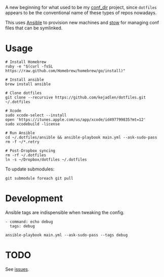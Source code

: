 A new beginning for what used to be my
[conf_dir](https://github.com/kejadlen/conf_dir) project, since `dotfiles`
appears to be the conventional name of these types of repos nowadays.

This uses [Ansible](https://github.com/ansible/ansible) to provision new
machines and [stow](http://www.gnu.org/software/stow/) for managing conf
files that can be symlinked.

# Usage

``` shell
# Install Homebrew
ruby -e "$(curl -fsSL https://raw.github.com/Homebrew/homebrew/go/install)"

# Install ansible
brew install ansible

# Clone dotfiles
git clone --recursive https://github.com/kejadlen/dotfiles.git ~/.dotfiles

# Xcode
sudo xcode-select --install
open 'https://itunes.apple.com/us/app/xcode/id497799835?mt=12'
sudo xcodebuild -license

# Run Ansible
cd ~/.dotfiles/ansible && ansible-playbook main.yml --ask-sudo-pass
rm -f ~/*.retry

# Post-Dropbox syncing
rm -rf ~/.dotfiles
ln -s ~/Dropbox/dotfiles ~/.dotfiles
```

To update submodules:

``` shell
git submodule foreach git pull
```

# Development

Ansible tags are indispensible when tweaking the config.

```
- command: echo debug
  tags: debug
```

``` shell
ansible-playbook main.yml --ask-sudo-pass --tags debug
```

# TODO

See [issues](https://github.com/kejadlen/dotfiles/issues).

